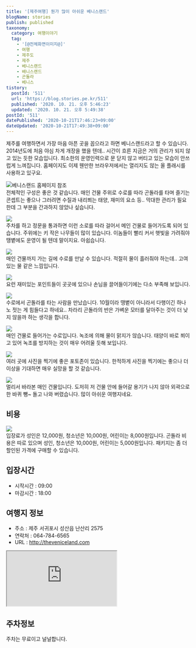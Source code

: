 ```yaml
---
title: '[제주여행] 뭔가 많이 아쉬운 베니스랜드'
blogName: stories
publish: published
taxonomy:
  category: 여행이야기
  tag:
    - '[@전체화면이미지@]'
    - 여행
    - 제주도
    - 제주
    - 베니스랜드
    - 배니스랜드
    - 곤돌라
    - 베니스
tistory:
  postId: '511'
  url: 'https://blog.stories.pe.kr/511'
  published: '2020. 10. 21. 오후 5:46:23'
  updated: '2020. 10. 21. 오후 5:49:38'
postId: '511'
datePublished: '2020-10-21T17:46:23+09:00'
dateUpdated: '2020-10-21T17:49:38+09:00'
---
```


 

제주를 여행하면서 가장 마음 아픈 곳을 꼽으라고 하면 베니스랜드라고 할 수 있습니다. 2014년도에 처음 야심 차게 개장을 했을 텐데.. 시간이 흐른 지금은 거의 관리가 되지 않고 있는 듯한 모습입니다. 최소한의 운영인력으로 문 닫지 않고 버티고 있는 모습이 안쓰럽게 느껴집니다. 홈페이지도 이제 웬만한 브라우저에서는 열리지도 않는 올 플래시를 사용하고 있구요.

![베니스랜드 홈페이지 참조](images/2020-10-21-17-20-19.png)  
전체적인 구성은 좋은 것 같습니다. 매인 건물 주위로 수로를 따라 곤돌라를 타며 즐기는 콘셉트는 좋으나 그러려면 수질과 내리쬐는 태양, 재미의 요소 등.. 막대한 관리가 필요한데 그 부분을 간과하지 않았나 싶습니다. 

![](./images/20201009_150456-01.jpeg)  
주차를 하고 정문을 통과하면 이런 소로를 따라 걸어서 메인 건물로 들어가도록 되어 있습니다. 주위에는 키 작은 나무들이 많이 있습니다. 이놈들이 빨리 커서 햇빛을 가려줘야 땡볕에도 운영이 될 텐데 말이지요. 아쉽습니다.  

![](./images/20201009_150534-01.jpeg)  
매인 건물까지 가는 길에 수로를 만날 수 있습니다. 적절히 물이 흘러줘야 하는데.. 고여있는 물 같은 느낌입니다. 

![](./images/20201009_150636-01.jpeg)  
요런 재미있는 포인트들이 곳곳에 있으나 손님을 끌어들이기에는 다소 부족해 보입니다.  

![](./images/20201009_150848-01.jpeg)  
수로에서 곤돌라를 타는 사람을 만났습니다. 10월이라 땡볕이 아니라서 다행이긴 하나 노 젓는 게 힘들다고 하네요.. 차라리 곤돌라의 반은 가벼운 모터를 달아주는 것이 더 낮지 않을까 하는 생각을 합니다.  

![](./images/20201009_151736-01.jpeg)  
매인 건물로 들어가는 수로입니다. 녹조에 의해 물이 맑지가 않습니다. 태양이 바로 쬐이고 있어 녹조를 방지하는 것이 매우 어려울 듯해 보입니다. 

![](./images/20201009_151814-01.jpeg)  
여러 곳에 사진을 찍기에 좋은 포토존이 있습니다. 한적하게 사진을 찍기에는 좋으나 더 이상을 기대하면 매우 실망을 할 것 같습니다. 

![](./images/20201009_151035-01.jpeg)  
멀리서 바라본 매인 건물입니다. 
도저히 저 건물 안에 들어갈 용기가 나지 않아 외곽으로 한 바퀴 뺑~ 돌고 나와 버렸습니다. 많이 아쉬운 여행지네요. 

## 비용  
![](images/2020-10-21-17-39-38.png)  
입장료가 성인은 12,000원, 청소년은 10,000원, 어린이는 8,000원입니다. 
곤돌라 비용은 따로 있으며 성인, 청소년은 10,000원, 어린이는 5,000원입니다.
패키지는 좀 더 할인된 가격에 구매할 수 있습니다. 

## 입장시간  
- 시작시간 : 09:00  
- 마감시간 : 18:00    

## 여행지 정보  
- 주소 : 제주 서귀포시 성산읍 난산리 2575    
- 연락처 : 064-784-6565  
- URL : http://theveniceland.com   
<div class='embed-responsive embed-responsive-16by9'>
    <iframe src='https://www.google.com/maps/embed?pb=!1m18!1m12!1m3!1d3330.2703990878545!2d126.83871741504709!3d33.416194080783846!2m3!1f0!2f0!3f0!3m2!1i1024!2i768!4f13.1!3m3!1m2!1s0x350d11c6b2348b0b%3A0x4f07341721750adf!2z642U67Kg64uI7Iqk656c65Oc!5e0!3m2!1sko!2skr!4v1603269785872!5m2!1sko!2skr' class='embed-responsive-item' allowfullscreen></iframe>
</div>

## 주차정보  
주차는 무료이고 널널합니다. 
